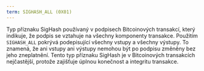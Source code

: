 ```yaml
---
term: SIGHASH_ALL (0X01)
---
```


Typ příznaku SigHash používaný v podpisech Bitcoinových transakcí, který indikuje, že podpis se vztahuje na všechny komponenty transakce. Použitím `SIGHASH_ALL` pokrývá podepisující všechny vstupy a všechny výstupy. To znamená, že ani vstupy ani výstupy nemohou být po podpisu změněny bez jeho zneplatnění. Tento typ příznaku SigHash je v Bitcoinových transakcích nejčastější, protože zajišťuje úplnou konečnost a integritu transakce.